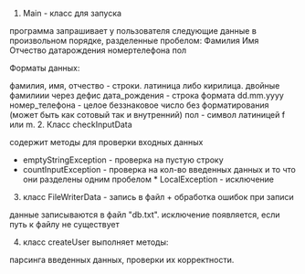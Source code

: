 1.  Main - класс для запуска

программа запрашивает у пользователя следующие данные в произвольном порядке, разделенные пробелом:
Фамилия Имя Отчество датарождения номертелефона пол

Форматы данных:

фамилия, имя, отчество - строки. латиница либо кирилица. двойные фамилиии через дефис
дата_рождения - строка формата dd.mm.yyyy
номер_телефона - целое беззнаковое число без форматирования (может быть как сотовый так и внутренний)
пол - символ латиницей f или m.
2.  Класс checkInputData

содержит методы для проверки входных данных

*   emptyStringException - проверка на пустую строку
  *   countInputException - проверка на кол-во введенных данных и то что они разделены одним пробелом
    * LocalException - исключение

3.  класс FileWriterData - запись в файл + обработка ошибок при записи

данные записываются в файл "db.txt".
исключение появляется, если путь к файлу не существует

4. класс createUser выполняет методы:

парсинга введенных данных,
проверки их корректности.